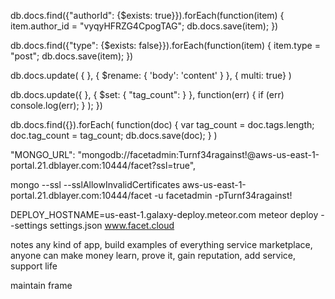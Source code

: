 db.docs.find({"authorId": {$exists: true}}).forEach(function(item)
{
        item.author_id = "vyqyHFRZG4CpogTAG";
        db.docs.save(item);
})


db.docs.find({"type": {$exists: false}}).forEach(function(item)
{
        item.type = "post";
        db.docs.save(item);
})


db.docs.update( { }, { $rename: { 'body': 'content' } }, { multi: true} )




db.docs.update({
            }, {
                $set: {
                    "tag_count": 
                }
            },
            function(err) {
                if (err) console.log(err);
            }
        );
    })


db.docs.find({}).forEach(
    function(doc) {
        var tag_count = doc.tags.length;
        doc.tag_count = tag_count;
        db.docs.save(doc);
    }
)


"MONGO_URL": "mongodb://facetadmin:Turnf34ragainst!@aws-us-east-1-portal.21.dblayer.com:10444/facet?ssl=true",


mongo --ssl --sslAllowInvalidCertificates aws-us-east-1-portal.21.dblayer.com:10444/facet -u facetadmin -pTurnf34ragainst!

DEPLOY_HOSTNAME=us-east-1.galaxy-deploy.meteor.com meteor deploy --settings settings.json www.facet.cloud


notes
    any kind of app, build examples of everything
    service marketplace, anyone can make money
    learn, prove it, gain reputation, add service, support life
    
    
maintain frame